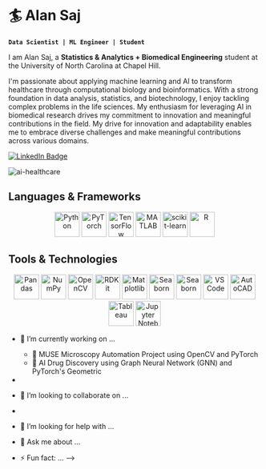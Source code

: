 # :surfer: Alan Saj

**`Data Scientist | ML Engineer | Student`**

I am Alan Saj, a **Statistics & Analytics + Biomedical Engineering** student at the University of North Carolina at Chapel Hill. 

I'm passionate about applying machine learning and AI to transform healthcare through computational biology and bioinformatics. With a strong foundation in data analysis, statistics, and biotechnology, I enjoy tackling complex problems in the life sciences. My enthusiasm for leveraging AI in biomedical research drives my commitment to innovation and meaningful contributions in the field. My drive for innovation and adaptability enables me to embrace diverse challenges and make meaningful contributions across various domains.

<div id="badges">
  <a href="https://www.linkedin.com/in/alan-saj/">
    <img src="https://img.shields.io/badge/LinkedIn-blue?style=for-the-badge&logo=linkedin&logoColor=white" alt="LinkedIn Badge"/>
  </a>


![ai-healthcare](https://github.com/user-attachments/assets/a23b139f-bbfc-4e8c-90d6-10b63e637248)

## Languages & Frameworks

<p align="center">
  <img src="https://cdn.jsdelivr.net/gh/devicons/devicon/icons/python/python-original.svg" alt="Python" width="50" height="50"/>
  <img src="https://cdn.jsdelivr.net/gh/devicons/devicon/icons/pytorch/pytorch-original.svg" alt="PyTorch" width="50" height="50"/>
  <img src="https://cdn.jsdelivr.net/gh/devicons/devicon/icons/tensorflow/tensorflow-original.svg" alt="TensorFlow" width="50" height="50"/>
  <img src="https://upload.wikimedia.org/wikipedia/commons/2/21/Matlab_Logo.png" alt="MATLAB" width="50" height="50"/>
  <img src="https://upload.wikimedia.org/wikipedia/commons/0/05/Scikit_learn_logo_small.svg" alt="scikit-learn" width="50" height="50"/>
  <img src="https://cdn.jsdelivr.net/gh/devicons/devicon/icons/r/r-original.svg" alt="R" width="50" height="50"/>
</p>

## Tools & Technologies
<p align="center">
  <img src="https://upload.wikimedia.org/wikipedia/commons/e/ed/Pandas_logo.svg" alt="Pandas" width="50" height="50"/>
  <img src="https://numpy.org/images/logos/numpy.svg" alt="NumPy" width="50" height="50"/>
  <img src="https://upload.wikimedia.org/wikipedia/commons/5/53/OpenCV_Logo_2.svg" alt="OpenCV" width="50" height="50"/>
  <img src="https://raw.githubusercontent.com/rdkit/rdkit/master/doc/source/_static/rdkit-logo.png" alt="RDKit" width="50" height="50"/>
  <img src="https://upload.wikimedia.org/wikipedia/commons/0/0a/Matplotlib_logo.svg" alt="Matplotlib" width="50" height="50"/>
  <img src="https://seaborn.pydata.org/_images/seaborn-logo.png" alt="Seaborn" width="50" height="50"/>
  <img src="https://seaborn.pydata.org/_images/seaborn-logo.png" alt="Seaborn" width="50" height="50"/>
  <img src="https://upload.wikimedia.org/wikipedia/commons/4/49/Visual_Studio_Code_1.35_icon.svg" alt="VS Code" width="50" height="50"/>
  <img src="https://upload.wikimedia.org/wikipedia/commons/0/02/Autodesk_AutoCAD_Logo.png" alt="AutoCAD" width="50" height="50"/>
  <img src="https://upload.wikimedia.org/wikipedia/commons/8/8e/Tableau_Logo.png" alt="Tableau" width="50" height="50"/>
  <img src="https://upload.wikimedia.org/wikipedia/commons/3/38/Jupyter_logo.svg" alt="Jupyter Notebook" width="50" height="50"/>
</p>
  
- 🔭 I’m currently working on ...
  - :microscope: MUSE Microscopy Automation Project using OpenCV and PyTorch
  - :pill: AI Drug Discovery using Graph Neural Network (GNN) and PyTorch's Geometric

- 
- 👯 I’m looking to collaborate on ...
- 
- 🤔 I’m looking for help with ...
- 💬 Ask me about ...
- ⚡ Fun fact: ...
-->
